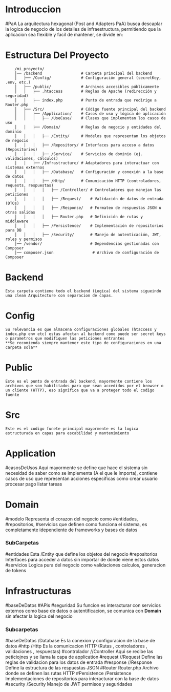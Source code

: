 # Introduccion
#PaA
La arquitectura hexagonal (Post and Adapters PaA) busca descaplar la logica de negocio de los detalles de infraestructura, permitiendo que la aplicacion sea flexible y facil de mantener, se divide en:
# Estructura Del Proyecto
```plaintext
	/mi_proyecto/
	│── /backend                 # Carpeta principal del backend
	│   ├── /Config/             # Configuración general (secretKey, .env, etc.)
	│   ├── /public/             # Archivos accesibles públicamente
	│   │   ├── .htaccess        # Reglas de Apache (redirección y seguridad)
	│   │   ├── index.php        # Punto de entrada que redirige a Router.php
	│   ├── /Src/                # Código fuente principal del backend
	│   │   ├── /Application/    # Casos de uso y lógica de aplicación
	│   │   │   ├── /UseCase/    # Clases que implementan los casos de uso
	│   │   ├── /Domain/         # Reglas de negocio y entidades del dominio
	│   │   │   ├── /Entity/     # Modelos que representan los objetos de negocio
	│   │   │   ├── /Repository/ # Interfaces para acceso a datos (Repositories)
	│   │   │   ├── /Service/    # Servicios de dominio (ej. validaciones, cálculos)
	│   │   ├── /Infrastructure/ # Adaptadores para interactuar con sistemas externos
	│   │   │   ├── /Database/   # Configuración y conexión a la base de datos
	│   │   │   ├── /Http/       # Comunicación HTTP (controladores, requests, respuestas)
	│   │   │   │   ├── /Controller/ # Controladores que manejan las peticiones
	│   │   │   │   ├── /Request/    # Validación de datos de entrada (DTOs)
	│   │   │   │   ├── /Response/   # Formateo de respuestas JSON u otras salidas
	│   │   │   │   ├── Router.php   # Definición de rutas y middleware
	│   │   │   ├── /Persistence/    # Implementación de repositorios para DB
	│   │   │   ├── /Security/       # Manejo de autenticación, JWT, roles y permisos
	│── /vendor/                     # Dependencias gestionadas con Composer
	│── composer.json                 # Archivo de configuración de Composer
```


# Backend
	Esta carpeta contiene todo el backend (Logica) del sistema sigueindo una clean Arquitecture con separacion de capas.

# Config 
	Su relevancia es que almacena configuraciones globales (htaccess y index.php env etc) estas afectan al backend como puede ser secret keys o parametros que modifiquen las peticiones entrantes
	**Se recomienda siempre mantener este tipo de configuraciones en una carpeta sola**
# Public 
	Este es el punto de entrada del backend, mayormente contiene los archivos que son habilitados para que sean accedidos por el browser o un cliente (HTTP), eso significa que va a proteger todo el codigo fuente 

# Src 
	Este es el codigo funete principal mayormente es la logica estructurada en capas para escabilidad y mantenimiento
# Application 
#casosDeUsos 
	Aqui mayormente se define que hace el sistema sin necesidad de saber como se implementa (A el que le importa), contiene casos de uso que representan acciones especificas como crear usuario procesar pago listar tareas
# Domain
#modelo
	Representa el corazon del negocio como #entidades, #repositorios, #servicios que definen como funciona el sistema, es completamente idependiente de frameworks y bases de datos
### SubCarpetas
#entidades 
	Esta /Entity que define los objetos del negocio 
#repositorios 
	Interfaces para acceder a datos sin importar de donde viene estos datos
#servicios 
	Logica pura del negocio como validaciones calculos, generacion de tokens
# Infrastructuras 
#baseDeDatos #APis #seguridad 
	Su funcion es interacturar con servicios externos como base de datos o autentificacion, se comunica con **Domain** sin afectar la logica del negocio
### Subcarpetas 
#baseDeDatos 
	/Database Es la conexion y configuracion de la base de datos
	#http
		/Http Es la comunicacion HTTP (Rutas , controladores , validaciones , respuestas)
		#controlador
				//Controller Aqui se recibe las peticiojnes y se llama la capa de application
			#request
				//Request Define las 	reglas de validacion para los datos de entrada
				#response 
				//Response Define la estructura de las respuestas JSON
	#Router
		Router.php Archivo donde se definen las rutas HTTP
	#Persistence 
		/Persistence Implementaciones de repositorios para interacturar con la base de datos
		#security
		/Security Manejo de JWT permisos y seguridades			